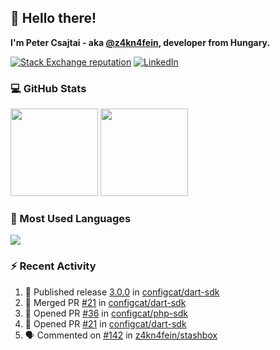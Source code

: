 ## 👋 Hello there!

**I'm Peter Csajtai - aka [@z4kn4fein](https://github.com/z4kn4fein), developer from Hungary.**

[![Stack Exchange reputation](https://img.shields.io/stackexchange/stackoverflow/r/8700582?color=orange&label=reputation&logo=stackoverflow&style=for-the-badge)](https://stackoverflow.com/users/8700582)
[![LinkedIn](https://img.shields.io/badge/linkedin-%230077B5.svg?style=for-the-badge&logo=linkedin&logoColor=white)](https://www.linkedin.com/in/csajtai-p%C3%A9ter-45395341/)

### 💻 GitHub Stats

<div>
  <img height="140px" src="https://github-readme-stats-pcsajtai.vercel.app/api?username=z4kn4fein&show_icons=true&hide_border=true&count_private=true&custom_title=Stats&theme=dracula&line_height=24&hide_title=true">
  <img height="140px" src="https://streak-stats.demolab.com?user=z4kn4fein&theme=dracula&hide_border=true">
  
</div>

### :toolbox: Most Used Languages

<img src="https://github-readme-stats-pcsajtai.vercel.app/api/top-langs/?username=z4kn4fein&theme=dracula&hide_border=true&layout=compact&langs_count=8&hide_title=true">

### :zap: Recent Activity

<!--START_SECTION:activity-->
1. 🚀 Published release [3.0.0](https://github.com/configcat/dart-sdk/releases/tag/3.0.0) in [configcat/dart-sdk](https://github.com/configcat/dart-sdk)
2. 🎉 Merged PR [#21](https://github.com/configcat/dart-sdk/pull/21) in [configcat/dart-sdk](https://github.com/configcat/dart-sdk)
3. 💪 Opened PR [#36](https://github.com/configcat/php-sdk/pull/36) in [configcat/php-sdk](https://github.com/configcat/php-sdk)
4. 💪 Opened PR [#21](https://github.com/configcat/dart-sdk/pull/21) in [configcat/dart-sdk](https://github.com/configcat/dart-sdk)
5. 🗣 Commented on [#142](https://github.com/z4kn4fein/stashbox/issues/142#issuecomment-1681273156) in [z4kn4fein/stashbox](https://github.com/z4kn4fein/stashbox)
<!--END_SECTION:activity-->
